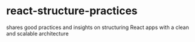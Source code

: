 # react-structure-practices
shares good practices and insights on structuring React apps with a clean and scalable architecture
